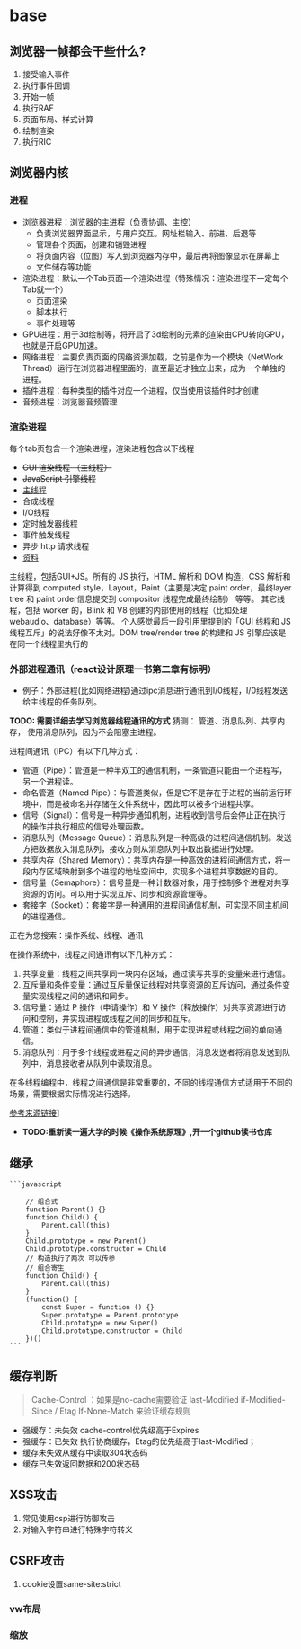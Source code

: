 # base 

## 浏览器一帧都会干些什么?

1. 接受输入事件
2. 执行事件回调
3. 开始一帧
4. 执行RAF
5. 页面布局、样式计算
6. 绘制渲染
7. 执行RIC

## 浏览器内核

### 进程

- 浏览器进程：浏览器的主进程（负责协调、主控）
  - 负责浏览器界面显示，与用户交互。网址栏输入、前进、后退等
  - 管理各个页面，创建和销毁进程
  - 将页面内容（位图）写入到浏览器内存中，最后再将图像显示在屏幕上
  - 文件储存等功能
- 渲染进程：默认一个Tab页面一个渲染进程（特殊情况：渲染进程不一定每个Tab就一个）
  - 页面渲染
  - 脚本执行
  - 事件处理等
- GPU进程：用于3d绘制等，将开启了3d绘制的元素的渲染由CPU转向GPU，也就是开启GPU加速。
- 网络进程：主要负责页面的网络资源加载，之前是作为一个模块（NetWork Thread）运行在浏览器进程里面的，直至最近才独立出来，成为一个单独的进程。
- 插件进程：每种类型的插件对应一个进程，仅当使用该插件时才创建
- 音频进程：浏览器音频管理

### 渲染进程

每个tab页包含一个渲染进程，渲染进程包含以下线程

- ~~GUI 渲染线程 （主线程）~~
- ~~JavaScript 引擎线程~~
- [主线程](https://baijiahao.baidu.com/s?id=1754924634013815803&wfr=spider&for=pc)
- 合成线程
- I/O线程
- 定时触发器线程
- 事件触发线程  
- 异步 http 请求线程
- [资料](https://juejin.cn/post/6844904165462769678#heading-12)

主线程，包括GUI+JS。所有的 JS 执行，HTML 解析和 DOM 构造，CSS 解析和计算得到 computed style，Layout，Paint（主要是决定 paint order，最终layer tree 和 paint order信息提交到 compositor 线程完成最终绘制） 等等。
其它线程，包括 worker 的，Blink 和 V8 创建的内部使用的线程（比如处理 webaudio、database）等等。
个人感觉最后一段引用里提到的「GUI 线程和 JS 线程互斥」的说法好像不太对。DOM tree/render tree 的构建和 JS 引擎应该是在同一个线程里执行的

### 外部进程通讯（react设计原理一书第二章有标明）

- 例子：外部进程(比如网络进程)通过ipc消息进行通讯到I/0线程，I/0线程发送给主线程的任务队列。

**TODO: 需要详细去学习浏览器线程通讯的方式**
猜测： 管道、消息队列、共享内存， 使用消息队列，因为不会阻塞主进程。

进程间通讯（IPC）有以下几种方式：

- 管道（Pipe）：管道是一种半双工的通信机制，一条管道只能由一个进程写，另一个进程读。
- 命名管道（Named Pipe）：与管道类似，但是它不是存在于进程的当前运行环境中，而是被命名并存储在文件系统中，因此可以被多个进程共享。
- 信号（Signal）：信号是一种异步通知机制，进程收到信号后会停止正在执行的操作并执行相应的信号处理函数。
- 消息队列（Message Queue）：消息队列是一种高级的进程间通信机制。发送方把数据放入消息队列，接收方则从消息队列中取出数据进行处理。
- 共享内存（Shared Memory）：共享内存是一种高效的进程间通信方式，将一段内存区域映射到多个进程的地址空间中，实现多个进程共享数据的目的。
- 信号量（Semaphore）：信号量是一种计数器对象，用于控制多个进程对共享资源的访问。可以用于实现互斥、同步和资源管理等。
- 套接字（Socket）：套接字是一种通用的进程间通信机制，可实现不同主机间的进程通信。

 正在为您搜索：操作系统、线程、通讯

在操作系统中，线程之间通讯有以下几种方式：

1. 共享变量：线程之间共享同一块内存区域，通过读写共享的变量来进行通信。
2. 互斥量和条件变量：通过互斥量保证线程对共享资源的互斥访问，通过条件变量实现线程之间的通讯和同步。
3. 信号量：通过 P 操作（申请操作）和 V 操作（释放操作）对共享资源进行访问和控制，并实现进程或线程之间的同步和互斥。
4. 管道：类似于进程间通信中的管道机制，用于实现进程或线程之间的单向通信。
5. 消息队列：用于多个线程或进程之间的异步通信，消息发送者将消息发送到队列中，消息接收者从队列中读取消息。

在多线程编程中，线程之间通信是非常重要的，不同的线程通信方式适用于不同的场景，需要根据实际情况进行选择。

[参考来源链接](https://zhuanlan.zhihu.com/p/105945721)]

- **TODO:重新读一遍大学的时候《操作系统原理》,开一个github读书仓库**

## 继承

    ```javascript

        // 组合式
        function Parent() {}
        function Child() {
            Parent.call(this)
        }
        Child.prototype = new Parent()
        Child.prototype.constructor = Child
        // 构造执行了两次 可以传参
        // 组合寄生
        function Child() {
            Parent.call(this)
        }
        (function() {
            const Super = function () {}
            Super.prototype = Parent.prototype
            Child.prototype = new Super()
            Child.prototype.constructor = Child
        })()
    ```

## 缓存判断

>Cache-Control ：如果是no-cache需要验证 last-Modified if-Modified-Since  / Etag  If-None-Match 来验证缓存规则

- 强缓存：未失效 cache-control优先级高于Expires 
- 强缓存：已失效 执行协商缓存，Etag的优先级高于last-Modified；
- 缓存未失效从缓存中读取304状态码
- 缓存已失效返回数据和200状态码

## XSS攻击

1. 常见使用csp进行防御攻击
2. 对输入字符串进行特殊字符转义

## CSRF攻击

1. cookie设置same-site:strict

### vw布局

### 缩放